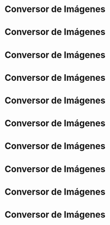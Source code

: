 # Conversor de Imágenes
# Conversor de Imágenes
# Conversor de Imágenes
# Conversor de Imágenes
# Conversor de Imágenes
# Conversor de Imágenes
# Conversor de Imágenes
# Conversor de Imágenes
# Conversor de Imágenes
# Conversor de Imágenes

